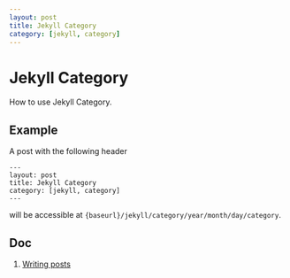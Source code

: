```yaml
---
layout: post
title: Jekyll Category
category: [jekyll, category]
---
```


# Jekyll Category
How to use Jekyll Category.

## Example
A post with the following header
```
---
layout: post
title: Jekyll Category
category: [jekyll, category]
---
```
will be accessible at `{baseurl}/jekyll/category/year/month/day/category`. 

## Doc
1. [Writing posts](https://jekyllrb.com/docs/posts/)

